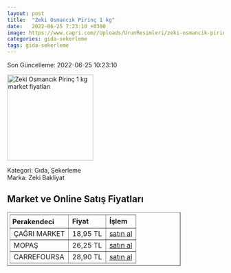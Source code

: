 ```yaml
---
layout: post
title:  "Zeki Osmancık Pirinç 1 kg"
date:   2022-06-25 7:23:10 +0300
image: https://www.cagri.com//Uploads/UrunResimleri/zeki-osmancik-pirinc-1-kg-2-c3a7.jpg
categories: gida-sekerleme
tags: gida-sekerleme
---
```


Son Güncelleme: 2022-06-25 10:23:10

<img src="https://www.cagri.com//Uploads/UrunResimleri/zeki-osmancik-pirinc-1-kg-2-c3a7.jpg" width="200" alt="Zeki Osmancık Pirinç 1 kg market fiyatları" />

Kategori: Gıda, Şekerleme
<br />
Marka: Zeki Bakliyat

<h2>Market ve Online Satış Fiyatları</h2>

<table border="1" style="padding: 5px;width:80%;">
  <tr>
    <td style="padding: 5px;"><strong>Perakendeci</strong></td>
    <td><strong>Fiyat</strong></td>
    <td><strong>İşlem</strong></td>
  </tr>
  <tr>
              <td title="Çağrı Market">ÇAĞRI MARKET</td>
              <td>18,95 TL</td>
              <td><a title="Çağrı Market" target="_blank" href="https://www.cagri.com/zeki-osmancik-pirinc-1-kg">satın al</a></td>
            </tr><tr>
              <td title="Mopaş">MOPAŞ</td>
              <td>26,25 TL</td>
              <td><a title="Mopaş" target="_blank" href="https://www.mopas.com.tr/zeki-osmancik-pirinc-1-kg/p/681269">satın al</a></td>
            </tr><tr>
              <td title="CarrefourSA">CARREFOURSA</td>
              <td>28,90 TL</td>
              <td><a title="CarrefourSA" target="_blank" href="https://www.carrefoursa.com/zeki-osmancik-pirinc-1-kg-p-30096585">satın al</a></td>
            </tr>
</table>
